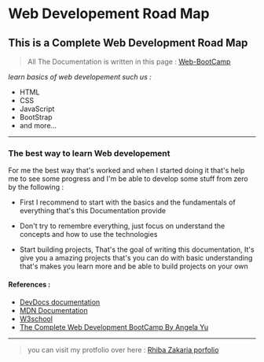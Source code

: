 # __Web Developement Road Map__
## __This is a Complete Web Development Road Map__

>All The Documentation is written in this page : [Web-BootCamp](https://zakariarhiba.github.io/Web-BootCamp)

_learn basics of web developement such us :_
* HTML
* CSS
* JavaScript
* BootStrap
* and more...
___
### __The best way to learn Web developement__
For me the best way that's worked and when I started doing it that's help me to see some progress and I'm be able to develop some stuff from zero by the following :

* First I recommend to start with the basics and the fundamentals of everything that's this Documentation provide

* Don't try to remembre everything, just focus on understand the concepts and how to use the technologies 

 * Start building projects, That's the goal of writing this documentation, It's give you a amazing projects that's you can do with basic understanding that's makes you learn more and be able to build projects on your own

#### __References :__
* [DevDocs documentation](https://devdocs.io/)
* [MDN Documentation](https://developer.mozilla.org/)
* [W3school](https://www.w3schools.com/)
* [The Complete Web Development BootCamp By Angela Yu](https://www.youtube.com/playlist?list=PLmv0h_u-BMKtON5uMdSz4_4zwnd2gyXNq)

___

> you can visit my protfolio over here :
[Rhiba Zakaria porfolio](https://zak-rhiba.codes)
